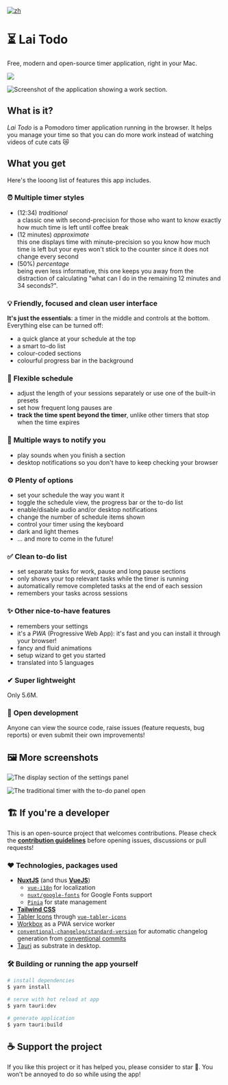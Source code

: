 [![zh](https://img.shields.io/badge/lang-zh-red.svg)](./README.md)

# ⏳ Lai Todo

Free, modern and open-source timer application, right in your Mac.

[![](https://img.shields.io/badge/Link-Click%20Me%20Download-brightgreen)](https://oss.lafyun.com/iemwd3-app/Lai%20Todo_0.1.0_aarch64.dmg?X-Amz-Algorithm=AWS4-HMAC-SHA256&X-Amz-Credential=WKIIB9JJ54H604R8DQ7P%2F20230219%2Fus-east-1%2Fs3%2Faws4_request&X-Amz-Date=20230219T131932Z&X-Amz-Expires=900&X-Amz-Security-Token=eyJhbGciOiJIUzUxMiIsInR5cCI6IkpXVCJ9.eyJhY2Nlc3NLZXkiOiJXS0lJQjlKSjU0SDYwNFI4RFE3UCIsImV4cCI6MTY3Njg5OTE3MiwicGFyZW50IjoiaWVtd2QzIiwic2Vzc2lvblBvbGljeSI6ImV5SldaWEp6YVc5dUlqb2lNakF4TWkweE1DMHhOeUlzSWxOMFlYUmxiV1Z1ZENJNlczc2lVMmxrSWpvaVlYQndMWE4wY3kxbWRXeHNMV2R5WVc1MElpd2lSV1ptWldOMElqb2lRV3hzYjNjaUxDSkJZM1JwYjI0aU9pSnpNem9xSWl3aVVtVnpiM1Z5WTJVaU9pSmhjbTQ2WVhkek9uTXpPam82S2lKOVhYMD0ifQ.iVAx0shFo9G9pTGxDpP1WEQ8YYAF9i2MJu0GdqCo3zVRrXoNQUDIhaSnQq4Vm-qBO_xpaJ-Pi4fdqhav6GOn9w&X-Amz-Signature=8c7cd7660610fd8391209e5bd0e7c9fc8ce438560ce45216dbd37413e1aa04c2&X-Amz-SignedHeaders=host)

![Screenshot of the application showing a work section.](./public/assets/img/ProductImg_Default.png)

## What is it?

_Lai Todo_ is a Pomodoro timer application running in the browser. It helps you manage your time so that you can do more work instead of watching videos of cute cats 😿

## What you get

Here's the looong list of features this app includes.

### ⏰ **Multiple timer styles**

- (12:34) _traditional_ <br> a classic one with second-precision for those who want to know exactly how much time is left until coffee break
- (12 minutes) _approximate_ <br> this one displays time with minute-precision so you know how much time is left but your eyes won't stick to the counter since it does not change every second
- (50%) _percentage_ <br> being even less informative, this one keeps you away from the distraction of calculating "what can I do in the remaining 12 minutes and 34 seconds?".

### 💡 **Friendly, focused and clean user interface**

**It's just the essentials**: a timer in the middle and controls at the bottom. Everything else can be turned off:

- a quick glance at your schedule at the top
- a smart to-do list
- colour-coded sections
- colourful progress bar in the background

### 📑 **Flexible schedule**

- adjust the length of your sessions separately or use one of the built-in presets
- set how frequent long pauses are
- **track the time spent beyond the timer**, unlike other timers that stop when the time expires

### 🎵 **Multiple ways to notify you**

- play sounds when you finish a section
- desktop notifications so you don't have to keep checking your browser

### ⚙ **Plenty of options**

- set your schedule the way you want it
- toggle the schedule view, the progress bar or the to-do list
- enable/disable audio and/or desktop notifications
- change the number of schedule items shown
- control your timer using the keyboard
- dark and light themes
- ... and more to come in the future!

### ✅ **Clean to-do list**

- set separate tasks for work, pause and long pause sections
- only shows your top relevant tasks while the timer is running
- automatically remove completed tasks at the end of each session
- remembers your tasks across sessions

### ✨ **Other nice-to-have features**

- remembers your settings
- it's a _PWA_ (Progressive Web App): it's fast and you can install it through your browser!
- fancy and fluid animations
- setup wizard to get you started
- translated into 5 languages

### ✔ **Super lightweight**

Only 5.6M.

### 👋 **Open development**

Anyone can view the source code, raise issues (feature requests, bug reports) or even submit their own improvements!

## 🖼 More screenshots

![The display section of the settings panel](./public/assets/img/ProductImg_Settings.png)

![The traditional timer with the to-do panel open](./public/assets/img/ProductImg_TodoOpen.png)

## 🏗 If you're a developer

This is an open-source project that welcomes contributions. Please check the [**contribution guidelines**](./CONTRIBUTING.md) before opening issues, discussions or pull requests!

### ❤ Technologies, packages used

- [**NuxtJS**](https://nuxtjs.org/) (and thus [**VueJS**](https://vuejs.org/))
  - [`vue-i18n`](https://kazupon.github.io/vue-i18n/) for localization
  - [`nuxt/google-fonts`](https://github.com/nuxt-community/google-fonts-module) for Google Fonts support
  - [`Pinia`](https://pinia.vuejs.org/) for state management
- [**Tailwind CSS**](https://tailwindcss.com/)
- [Tabler Icons](https://tabler-icons.io/) through [`vue-tabler-icons`](https://github.com/alex-oleshkevich/vue-tabler-icons)
- [Workbox](https://github.com/GoogleChrome/workbox) as a PWA service worker
- [`conventional-changelog/standard-version`](https://github.com/conventional-changelog/standard-version) for automatic changelog generation from [conventional commits](https://www.conventionalcommits.org/en/v1.0.0/)
- [Tauri](https://tauri.app/) as substrate in desktop.

### 🛠 Building or running the app yourself

```bash
# install dependencies
$ yarn install

# serve with hot reload at app
$ yarn tauri:dev

# generate application
$ yarn tauri:build
```

## ☕ Support the project

If you like this project or it has helped you, please consider to star 🌟. You won't be annoyed to do so while using the app!
